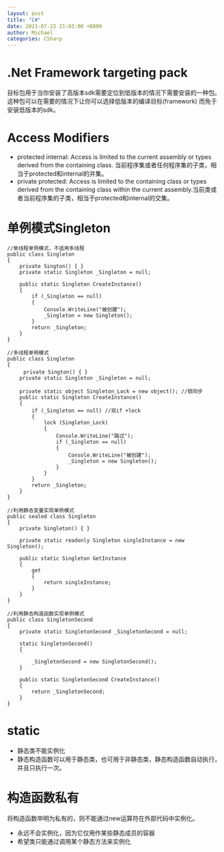```yaml
---
layout: post
title: "C#"
date: 2021-07-22 21:03:00 +0800
author: Michael
categories: CSharp
---
```


# .Net Framework targeting pack
目标包用于当你安装了高版本sdk需要定位到低版本的情况下需要安装的一种包。这种包可以在需要的情况下让你可以选择低版本的编译目标(framework) 而免于安装低版本的sdk。

# Access Modifiers
- protected internal: Access is limited to the current assembly or types derived from the containing class. 当前程序集或者任何程序集的子类，相当于protected和internal的并集。
- private protected: Access is limited to the containing class or types derived from the containing class within the current assembly.当前类或者当前程序集的子类，相当于protected和internal的交集。

# 单例模式Singleton
	//单线程单例模式，不适用多线程
	public class Singleton
    {
       	private Sington() { }
        private static Singleton _Singleton = null;

        public static Singleton CreateInstance()
        {
            if (_Singleton == null)
            {
				Console.WriteLine("被创建");
				_Singleton = new Singleton();
            }
            return _Singleton;
        }
    }
	
	//多线程单例模式
	public class Singleton
	{
	　　	private Sington() { }
	    private static Singleton _Singleton = null;

	    private static object Singleton_Lock = new object(); //锁同步
	    public static Singleton CreateInstance()
	    {
			if (_Singleton == null) //双if +lock   
			{
				lock (Singleton_Lock)
				{
					Console.WriteLine("路过");
					if (_Singleton == null)
					{
						Console.WriteLine("被创建");
						_Singleton = new Singleton();
					}
				}
			}
			return _Singleton;
	    }
	}

	//利用静态变量实现单例模式
	public sealed class Singleton
    {
        private Singleton() { }

        private static readonly Singleton singleInstance = new Singleton();

        public static Singleton GetInstance
        {
            get
            {
                return singleInstance;
            }
        }
    }

	//利用静态构造函数实现单例模式
	public class SingletonSecond
    {
        private static SingletonSecond _SingletonSecond = null;

        static SingletonSecond()
        {
            
            _SingletonSecond = new SingletonSecond();
        }
        
        public static SingletonSecond CreateInstance()
        {
            return _SingletonSecond;
        }
    }	

# static
- 静态类不能实例化
- 静态构造函数可以用于静态类，也可用于非静态类，静态构造函数自动执行，并且只执行一次。

# 构造函数私有
将构造函数申明为私有的，则不能通过new运算符在外部代码中实例化。
- 永远不会实例化，因为它仅用作某些静态成员的容器
- 希望类只能通过调用某个静态方法来实例化
